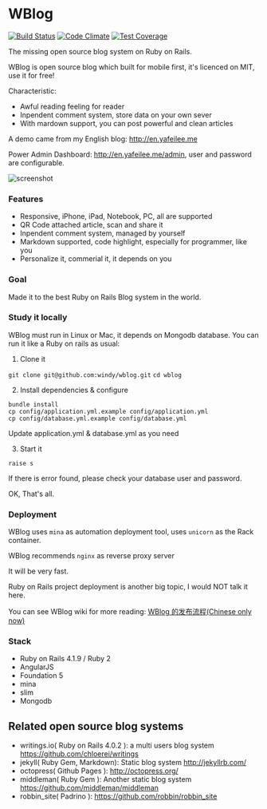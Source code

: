 WBlog
=======
[![Build Status](https://travis-ci.org/windy/wblog.svg?branch=master)](https://travis-ci.org/windy/wblog)
[![Code Climate](https://codeclimate.com/github/windy/wblog.png)](https://codeclimate.com/github/windy/wblog)
[![Test Coverage](https://codeclimate.com/github/windy/wblog/coverage.png)](https://codeclimate.com/github/windy/wblog)

The missing open source blog system on Ruby on Rails.

WBlog is open source blog which built for mobile first, it's licenced on MIT, use it for free!

Characteristic:

* Awful reading feeling for reader
* Inpendent comment system, store data on your own sever
* With mardown support, you can post powerful and clean articles

A demo came from my English blog: <http://en.yafeilee.me>

Power Admin Dashboard: <http://en.yafeilee.me/admin>, user and password are configurable.

![screenshot](https://github.com/windy/wblog/raw/master/doc/wblog.gif)


### Features

* Responsive, iPhone, iPad, Notebook, PC, all are supported
* QR Code attached article, scan and share it
* Inpendent comment system, managed by yourself
* Markdown supported, code highlight, especially for programmer, like you
* Personalize it, commerial it, it depends on you

### Goal

Made it to the best Ruby on Rails Blog system in the world.

### Study it locally

WBlog must run in Linux or Mac, it depends on Mongodb database. You can run it like a Ruby on rails as usual:

1. Clone it

`git clone git@github.com:windy/wblog.git`
`cd wblog `

2. Install dependencies & configure

```shell
bundle install
cp config/application.yml.example config/application.yml
cp config/database.yml.example config/database.yml
```

Update application.yml & database.yml as you need

3. Start it

```shell
raise s
```

If there is error found, please check your database user and password.

OK, That's all.

### Deployment

WBlog uses `mina` as automation deployment tool, uses `unicorn` as the Rack container.

WBlog recommends `nginx` as reverse proxy server

It will be very fast.

Ruby on Rails project deployment is another big topic, I would NOT talk it here.

You can see WBlog wiki for more reading: [WBlog 的发布流程(Chinese only now)](https://github.com/windy/wblog/wiki)

### Stack

* Ruby on Rails 4.1.9 / Ruby 2
* AngularJS
* Foundation 5
* mina
* slim
* Mongodb


## Related open source blog systems

* writings.io( Ruby on Rails 4.0.2 ): a multi users blog system <https://github.com/chloerei/writings>
* jekyll( Ruby Gem, Markdown): Static blog system <http://jekyllrb.com/>
* octopress( Github Pages ): <http://octopress.org/>
* middleman( Ruby Gem ): Another static blog system <https://github.com/middleman/middleman>
* robbin_site( Padrino ): <https://github.com/robbin/robbin_site>
